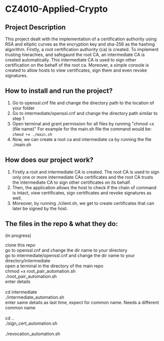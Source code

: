 # CZ4010-Applied-Crypto

## Project Description
This project dealt with the implementation of a certification authority using RSA and elliptic curves as the encryption key and sha-256 as the hashing algorithm.  Firstly, a root certification authority (ca) is created. To implement trusting hierachies, and safegaurd the root CA, an intermediate CA is created automatically. This intermediate CA is used to sign other certification on the behalf of the root ca. Moreover, a simple console is created to allow hosts to view certificates, sign them and even revoke signatures.   

## How to install and run the project?
1. Go to openssl.cnf file and change the directory path to the location of your folder <br/>
2. Go to intermediate/openssl.cnf and change the directory path similar to step 1
3. Open terminal and grant permission for all files by running "chmod +x (file name)" For example for the main.sh file the command would be: <br/> ``` chmod +x ./main.sh ``` <br />
4. Now, we can create a root ca and intermediate ca by running the file ./main.sh

## How does our project work?
1. Firstly a root and intermediate CA is created. The root CA is used to sign only one or more intermediate CAs certificates and the root CA trusts the intermediate CA to sign other certificates on its behalf.
2. Then, the application allows the host to check if the chain of command is intact, view certificates, sign certificates and revoke signatures as well. 
3. Moreover, by running ./client.sh, we get to create certificates that can later be signed by the host. 

## The files in the repo & what they do:
(in progress)

clone this repo <br />
go to openssl.cnf and change the dir name to your directory <br />
go to intermediate/openssl.cnf and change the dir name to your directory/intermediate <br />
open a terminal in the directory of the main repo <br />
chmod +x root_pair_automation.sh <br />
./root_pair_automation.sh <br />
enter details  <br />
<br />
cd intermediate <br />
./intermediate_automation.sh <br /> 
enter same details as last time, expect for common name. Needs a different common name <br />
<br />
cd .. <br />
./sign_cert_automation.sh <br />
 <br />
./revocation_automation.sh <br />
